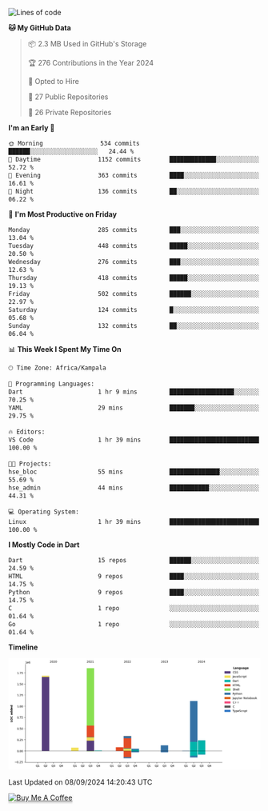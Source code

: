 <!--START_SECTION:waka-->
![Lines of code](https://img.shields.io/badge/From%20Hello%20World%20I%27ve%20Written-5.6%20million%20lines%20of%20code-blue)

**🐱 My GitHub Data** 

> 📦 2.3 MB Used in GitHub's Storage 
 > 
> 🏆 276 Contributions in the Year 2024
 > 
> 💼 Opted to Hire
 > 
> 📜 27 Public Repositories 
 > 
> 🔑 26 Private Repositories 
 > 
**I'm an Early 🐤** 

```text
🌞 Morning                534 commits         ██████░░░░░░░░░░░░░░░░░░░   24.44 % 
🌆 Daytime                1152 commits        █████████████░░░░░░░░░░░░   52.72 % 
🌃 Evening                363 commits         ████░░░░░░░░░░░░░░░░░░░░░   16.61 % 
🌙 Night                  136 commits         ██░░░░░░░░░░░░░░░░░░░░░░░   06.22 % 
```
📅 **I'm Most Productive on Friday** 

```text
Monday                   285 commits         ███░░░░░░░░░░░░░░░░░░░░░░   13.04 % 
Tuesday                  448 commits         █████░░░░░░░░░░░░░░░░░░░░   20.50 % 
Wednesday                276 commits         ███░░░░░░░░░░░░░░░░░░░░░░   12.63 % 
Thursday                 418 commits         █████░░░░░░░░░░░░░░░░░░░░   19.13 % 
Friday                   502 commits         ██████░░░░░░░░░░░░░░░░░░░   22.97 % 
Saturday                 124 commits         █░░░░░░░░░░░░░░░░░░░░░░░░   05.68 % 
Sunday                   132 commits         ██░░░░░░░░░░░░░░░░░░░░░░░   06.04 % 
```


📊 **This Week I Spent My Time On** 

```text
🕑︎ Time Zone: Africa/Kampala

💬 Programming Languages: 
Dart                     1 hr 9 mins         ██████████████████░░░░░░░   70.25 % 
YAML                     29 mins             ███████░░░░░░░░░░░░░░░░░░   29.75 % 

🔥 Editors: 
VS Code                  1 hr 39 mins        █████████████████████████   100.00 % 

🐱‍💻 Projects: 
hse_bloc                 55 mins             ██████████████░░░░░░░░░░░   55.69 % 
hse_admin                44 mins             ███████████░░░░░░░░░░░░░░   44.31 % 

💻 Operating System: 
Linux                    1 hr 39 mins        █████████████████████████   100.00 % 
```

**I Mostly Code in Dart** 

```text
Dart                     15 repos            ██████░░░░░░░░░░░░░░░░░░░   24.59 % 
HTML                     9 repos             ████░░░░░░░░░░░░░░░░░░░░░   14.75 % 
Python                   9 repos             ████░░░░░░░░░░░░░░░░░░░░░   14.75 % 
C                        1 repo              ░░░░░░░░░░░░░░░░░░░░░░░░░   01.64 % 
Go                       1 repo              ░░░░░░░░░░░░░░░░░░░░░░░░░   01.64 % 
```



**Timeline**

![Lines of Code chart](https://raw.githubusercontent.com/drexhacker/drexhacker/main/assets/bar_graph.png)


 Last Updated on 08/09/2024 14:20:43 UTC
<!--END_SECTION:waka-->

<a href="https://www.buymeacoffee.com/drexsoftorg" target="_blank"><img src="https://www.buymeacoffee.com/assets/img/custom_images/orange_img.png" alt="Buy Me A Coffee" style="height: 41px !important;width: 174px !important;box-shadow: 0px 3px 2px 0px rgba(190, 190, 190, 0.5) !important;-webkit-box-shadow: 0px 3px 2px 0px rgba(190, 190, 190, 0.5) !important;" ></a>


<!---
drexhacker/drexhacker is a ✨ special ✨ repository because its `README.md` (this file) appears on your GitHub profile.
You can click the Preview link to take a look at your changes.
--->
